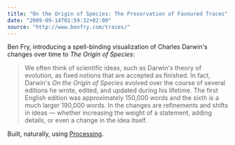 ```yaml
---
title: "On the Origin of Species: The Preservation of Favoured Traces"
date: "2009-09-14T01:59:32+02:00"
source: "http://www.benfry.com/traces/"
---
```


Ben Fry, introducing a spell-binding visualization of Charles Darwin's changes over time to <cite>The Origin of Species</cite>:

> We often think of scientific ideas, such as Darwin's theory of evolution, as fixed notions that are accepted as finished. In fact, Darwin's <cite>On the Origin of Species</cite> evolved over the course of several editions he wrote, edited, and updated during his lifetime. The first English edition was approximately 150,000 words and the sixth is a much larger 190,000 words. In the changes are refinements and shifts in ideas — whether increasing the weight of a statement, adding details, or even a change in the idea itself.

Built, naturally, using [Processing](http://processing.org/).
